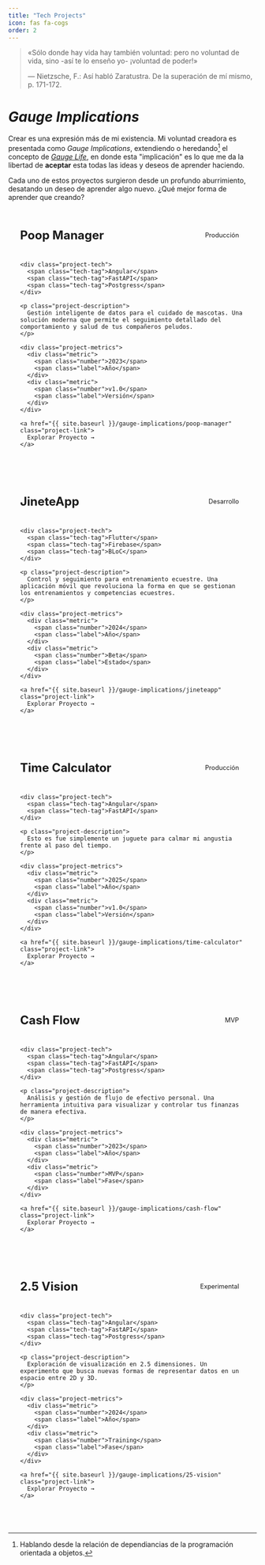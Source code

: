 ```yaml
---
title: "Tech Projects"
icon: fas fa-cogs
order: 2
---
```






> «Sólo donde hay vida hay también voluntad: pero no voluntad de vida, sino -así te lo enseño yo- ¡voluntad de poder!»
>
> — Nietzsche, F.: Así habló Zaratustra. De la superación de mí mismo, p. 171-172.

# *Gauge Implications*

Crear es una expresión más de mi existencia. Mi voluntad creadora es presentada como *Gauge Implications*, extendiendo o heredando[^1] el concepto de *[Gauge Life]({{site.baseurl}}/about)*, en donde esta "implicación" es lo que me da la libertad de **aceptar** esta todas las ideas y deseos de aprender haciendo.

Cada uno de estos proyectos surgieron desde un profundo aburrimiento, desatando un deseo de aprender algo nuevo. ¿Qué mejor forma de aprender que creando?

<div class="projects-showcase">
  <div class="project-card">
    <div class="project-header">
      <h3>Poop Manager</h3>
      <span class="project-status">Producción</span>
    </div>
    
    <div class="project-tech">
      <span class="tech-tag">Angular</span>
      <span class="tech-tag">FastAPI</span>
      <span class="tech-tag">Postgress</span>
    </div>

    <p class="project-description">
      Gestión inteligente de datos para el cuidado de mascotas. Una solución moderna que permite el seguimiento detallado del comportamiento y salud de tus compañeros peludos.
    </p>

    <div class="project-metrics">
      <div class="metric">
        <span class="number">2023</span>
        <span class="label">Año</span>
      </div>
      <div class="metric">
        <span class="number">v1.0</span>
        <span class="label">Versión</span>
      </div>
    </div>

    <a href="{{ site.baseurl }}/gauge-implications/poop-manager" class="project-link">
      Explorar Proyecto →
    </a>
  </div>

  <div class="project-card">
    <div class="project-header">
      <h3>JineteApp</h3>
      <span class="project-status">Desarrollo</span>
    </div>
    
    <div class="project-tech">
      <span class="tech-tag">Flutter</span>
      <span class="tech-tag">Firebase</span>
      <span class="tech-tag">BLoC</span>
    </div>

    <p class="project-description">
      Control y seguimiento para entrenamiento ecuestre. Una aplicación móvil que revoluciona la forma en que se gestionan los entrenamientos y competencias ecuestres.
    </p>

    <div class="project-metrics">
      <div class="metric">
        <span class="number">2024</span>
        <span class="label">Año</span>
      </div>
      <div class="metric">
        <span class="number">Beta</span>
        <span class="label">Estado</span>
      </div>
    </div>

    <a href="{{ site.baseurl }}/gauge-implications/jineteapp" class="project-link">
      Explorar Proyecto →
    </a>
  </div>

  <div class="project-card">
    <div class="project-header">
      <h3>Time Calculator</h3>
      <span class="project-status">Producción</span>
    </div>
    
    <div class="project-tech">
      <span class="tech-tag">Angular</span>
      <span class="tech-tag">FastAPI</span>
    </div>

    <p class="project-description">
      Esto es fue simplemente un juguete para calmar mi angustia frente al paso del tiempo.
    </p>

    <div class="project-metrics">
      <div class="metric">
        <span class="number">2025</span>
        <span class="label">Año</span>
      </div>
      <div class="metric">
        <span class="number">v1.0</span>
        <span class="label">Versión</span>
      </div>
    </div>

    <a href="{{ site.baseurl }}/gauge-implications/time-calculator" class="project-link">
      Explorar Proyecto →
    </a>
  </div>

  <div class="project-card">
    <div class="project-header">
      <h3>Cash Flow</h3>
      <span class="project-status">MVP</span>
    </div>
    
    <div class="project-tech">
      <span class="tech-tag">Angular</span>
      <span class="tech-tag">FastAPI</span>
      <span class="tech-tag">Postgress</span>
    </div>

    <p class="project-description">
      Análisis y gestión de flujo de efectivo personal. Una herramienta intuitiva para visualizar y controlar tus finanzas de manera efectiva.
    </p>

    <div class="project-metrics">
      <div class="metric">
        <span class="number">2023</span>
        <span class="label">Año</span>
      </div>
      <div class="metric">
        <span class="number">MVP</span>
        <span class="label">Fase</span>
      </div>
    </div>

    <a href="{{ site.baseurl }}/gauge-implications/cash-flow" class="project-link">
      Explorar Proyecto →
    </a>
  </div>

  <div class="project-card">
    <div class="project-header">
      <h3>2.5 Vision</h3>
      <span class="project-status">Experimental</span>
    </div>
    
    <div class="project-tech">
      <span class="tech-tag">Angular</span>
      <span class="tech-tag">FastAPI</span>
      <span class="tech-tag">Postgress</span>
    </div>

    <p class="project-description">
      Exploración de visualización en 2.5 dimensiones. Un experimento que busca nuevas formas de representar datos en un espacio entre 2D y 3D.
    </p>

    <div class="project-metrics">
      <div class="metric">
        <span class="number">2024</span>
        <span class="label">Año</span>
      </div>
      <div class="metric">
        <span class="number">Training</span>
        <span class="label">Fase</span>
      </div>
    </div>

    <a href="{{ site.baseurl }}/gauge-implications/25-vision" class="project-link">
      Explorar Proyecto →
    </a>
  </div>
</div>

<style>
.projects-showcase {
  display: grid;
  grid-template-columns: repeat(auto-fit, minmax(300px, 1fr));
  gap: 2rem;
  padding: 1rem 0;
}

.project-card {
  background: var(--card-bg);
  border-radius: 15px;
  padding: 1.5rem;
  border: 1px solid var(--card-border-color);
  transition: all 0.3s ease;
  display: flex;
  flex-direction: column;
  gap: 1rem;
}

.project-card:hover {
  transform: translateY(-5px);
  box-shadow: 0 8px 15px rgba(0, 0, 0, 0.1);
}

.project-header {
  display: flex;
  justify-content: space-between;
  align-items: center;
  margin-bottom: 0.5rem;
}

.project-header h3 {
  margin: 0;
  color: var(--heading-color);
  font-size: 1.5rem;
}

.project-status {
  font-size: 0.8rem;
  padding: 0.25rem 0.75rem;
  border-radius: 15px;
  background: var(--link-color);
  color: var(--card-bg);
}

.project-tech {
  display: flex;
  flex-wrap: wrap;
  gap: 0.5rem;
  margin-bottom: 0.5rem;
}

.tech-tag {
  font-size: 0.8rem;
  padding: 0.2rem 0.6rem;
  border-radius: 12px;
  background: var(--code-bg);
  color: var(--text-color);
}

.project-description {
  color: var(--text-muted-color);
  font-size: 0.95rem;
  line-height: 1.5;
  margin: 0.5rem 0;
}

.project-metrics {
  display: flex;
  gap: 2rem;
  padding: 1rem 0;
  border-top: 1px solid var(--border-color);
  border-bottom: 1px solid var(--border-color);
}

.metric {
  display: flex;
  flex-direction: column;
  align-items: center;
}

.metric .number {
  font-size: 1.2rem;
  font-weight: bold;
  color: var(--heading-color);
}

.metric .label {
  font-size: 0.8rem;
  color: var(--text-muted-color);
}

.project-link {
  display: inline-block;
  text-decoration: none;
  color: var(--link-color);
  font-weight: 500;
  margin-top: auto;
  transition: transform 0.2s ease;
}

.project-link:hover {
  transform: translateX(5px);
}

@media (max-width: 768px) {
  .projects-showcase {
    grid-template-columns: 1fr;
    gap: 1.5rem;
  }

  .project-metrics {
    gap: 1rem;
  }
}
</style>

[^1]: Hablando desde la relación de dependiancias de la programación orientada a objetos.
